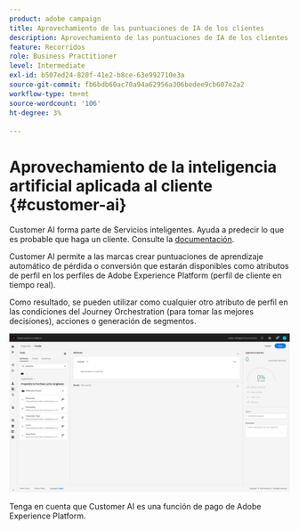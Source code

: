 ```yaml
---
product: adobe campaign
title: Aprovechamiento de las puntuaciones de IA de los clientes
description: Aprovechamiento de las puntuaciones de IA de los clientes
feature: Recorridos
role: Business Practitioner
level: Intermediate
exl-id: b507ed24-820f-41e2-b8ce-63e992710e3a
source-git-commit: fb6bdb60ac70a94a62956a306bedee9cb607e2a2
workflow-type: tm+mt
source-wordcount: '106'
ht-degree: 3%

---
```


# Aprovechamiento de la inteligencia artificial aplicada al cliente {#customer-ai}

Customer AI forma parte de Servicios inteligentes. Ayuda a predecir lo que es probable que haga un cliente. Consulte la [documentación](https://experienceleague.adobe.com/docs/experience-platform/intelligent-services/customer-ai/overview.html).

Customer AI permite a las marcas crear puntuaciones de aprendizaje automático de pérdida o conversión que estarán disponibles como atributos de perfil en los perfiles de Adobe Experience Platform (perfil de cliente en tiempo real).

Como resultado, se pueden utilizar como cualquier otro atributo de perfil en las condiciones del Journey Orchestration (para tomar las mejores decisiones), acciones o generación de segmentos.

![](../assets/customer-ai.png)

Tenga en cuenta que Customer AI es una función de pago de Adobe Experience Platform.
